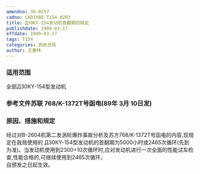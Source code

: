 ```yaml
---
amendno: 39-0257  
cadno: CAD1988-T154-02R3  
title: Д30KY-154发动机首翻期的规定  
publishdate: 1989-03-17  
effdate: 1989-03-17  
tags: T154  
categories: 民航总局  
author: 王春林  
---
```

  
### 适用范围  
全部Д30KY-154型发动机  
  
<!--more-->  
### 参考文件苏联 768/K-1372T号函电(89年 3月 10日发)  
  
### 原因、措施和规定  
经过对B-2604机第二发涡轮爆炸事故分析及苏方768/K-1372T号函电的内容,现规定在我局使用的 Д30KY-154型发动机的首翻期为5000小时或2465次循环(先到为准)。当发动机使用到2300+10次循环时,应对发动机进行一次全面的性能试车检查,性能合格的,可继续使用到2465次循环。  
    自颁发之日起生效。  
